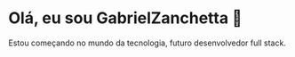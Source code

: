 # Olá, eu sou GabrielZanchetta 👋

Estou começando no mundo da tecnologia, futuro desenvolvedor full stack.
